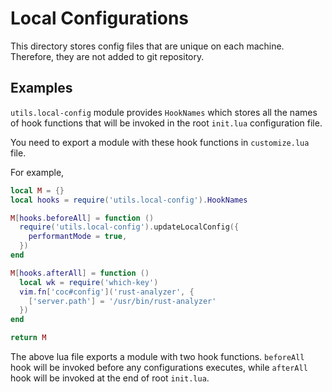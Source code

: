 # Local Configurations

This directory stores config files that are unique on each machine. Therefore,
they are not added to git repository.

## Examples

`utils.local-config` module provides `HookNames` which stores all the names of
hook functions that will be invoked in the root `init.lua` configuration file.

You need to export a module with these hook functions in `customize.lua` file.

For example,

```lua customize.lua
local M = {}
local hooks = require('utils.local-config').HookNames

M[hooks.beforeAll] = function ()
  require('utils.local-config').updateLocalConfig({
    performantMode = true,
  })
end

M[hooks.afterAll] = function ()
  local wk = require('which-key')
  vim.fn['coc#config']('rust-analyzer', {
    ['server.path'] = '/usr/bin/rust-analyzer'
  })
end

return M
```

The above lua file exports a module with two hook functions. `beforeAll` hook
will be invoked before any configurations executes, while `afterAll` hook will
be invoked at the end of root `init.lua`.
